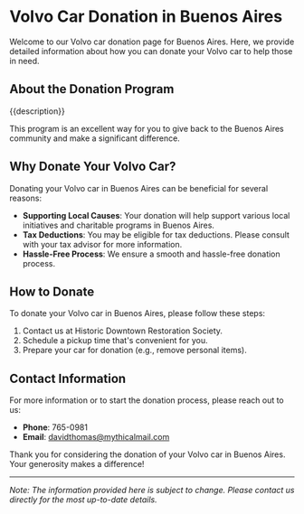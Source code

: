 #     Volvo Car Donation in     Buenos Aires

Welcome to our     Volvo car donation page for     Buenos Aires. Here, we provide detailed information about how you can donate your     Volvo car to help those in need.

## About the Donation Program

{{description}}

This program is an excellent way for you to give back to the     Buenos Aires community and make a significant difference.

## Why Donate Your     Volvo Car?

Donating your     Volvo car in     Buenos Aires can be beneficial for several reasons:

- **Supporting Local Causes**: Your donation will help support various local initiatives and charitable programs in     Buenos Aires.
- **Tax Deductions**: You may be eligible for tax deductions. Please consult with your tax advisor for more information.
- **Hassle-Free Process**: We ensure a smooth and hassle-free donation process.

## How to Donate

To donate your     Volvo car in     Buenos Aires, please follow these steps:

1. Contact us at     Historic Downtown Restoration Society.
2. Schedule a pickup time that's convenient for you.
3. Prepare your car for donation (e.g., remove personal items).

## Contact Information

For more information or to start the donation process, please reach out to us:

- **Phone**: 765-0981
- **Email**:     davidthomas@mythicalmail.com

Thank you for considering the donation of your     Volvo car in     Buenos Aires. Your generosity makes a difference!

---

*Note: The information provided here is subject to change. Please contact us directly for the most up-to-date details.*
